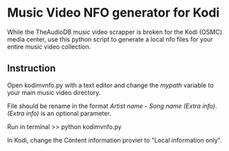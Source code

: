 <H1>﻿Music Video NFO generator for Kodi</H1>

While the TheAudioDB music video scrapper is broken for the Kodi (OSMC) media center, use this python script to generate a local nfo files for your entire music video collection.

<H2>Instruction</H2>

Open kodimvnfo.py with a text editor and change the <i>mypath</i> variable to your main music video directory.

File should be rename in the format <i>Artist name - Song name (Extra info)</i>. <i>(Extra info)</i> is an optional parameter.

Run in terminal >> python kodimvnfo.py

In Kodi, change the Content information provier to "Local information only".
